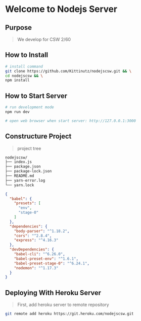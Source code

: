 # Welcome to Nodejs Server

## Purpose

> We develop for CSW 2/60

## How to Install

```bash
# install command
git clone https://github.com/Kittinutz/nodejscsw.git && \
cd nodejscsw && \
npm install
```

## How to Start Server

```bash
# run development mode
npm run dev

# open web browser when start server: http://127.0.0.1:3000
```

## Constructure Project

> project tree

```bash
nodejscsw/
├── index.js
├── package.json
├── package-lock.json
├── README.md
├── yarn-error.log
└── yarn.lock
```

```json
{
  "babel": {
    "presets": [
      "env",
      "stage-0"
    ]
  },
  "dependencies": {
    "body-parser": "^1.18.2",
    "cors": "^2.8.4",
    "express": "^4.16.3"
  },
  "devDependencies": {
    "babel-cli": "^6.26.0",
    "babel-preset-env": "^1.6.1",
    "babel-preset-stage-0": "^6.24.1",
    "nodemon": "^1.17.3"
  }
}
```

## Deploying With Heroku Server

> First, add heroku server to remote repository

```bash
git remote add heroku https://git.heroku.com/nodejscsw.git
```
